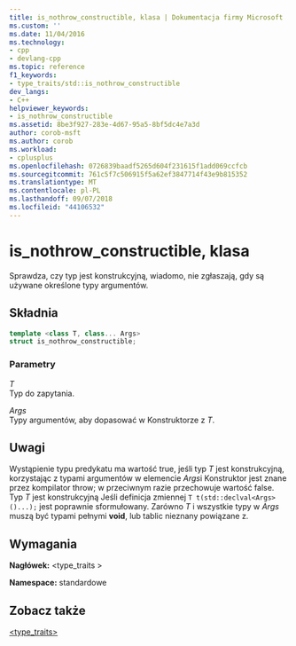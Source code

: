 ```yaml
---
title: is_nothrow_constructible, klasa | Dokumentacja firmy Microsoft
ms.custom: ''
ms.date: 11/04/2016
ms.technology:
- cpp
- devlang-cpp
ms.topic: reference
f1_keywords:
- type_traits/std::is_nothrow_constructible
dev_langs:
- C++
helpviewer_keywords:
- is_nothrow_constructible
ms.assetid: 8be3f927-283e-4d67-95a5-8bf5dc4e7a3d
author: corob-msft
ms.author: corob
ms.workload:
- cplusplus
ms.openlocfilehash: 0726839baadf5265d604f231615f1add069ccfcb
ms.sourcegitcommit: 761c5f7c506915f5a62ef3847714f43e9b815352
ms.translationtype: MT
ms.contentlocale: pl-PL
ms.lasthandoff: 09/07/2018
ms.locfileid: "44106532"
---
```

# <a name="isnothrowconstructible-class"></a>is_nothrow_constructible, klasa

Sprawdza, czy typ jest konstrukcyjną, wiadomo, nie zgłaszają, gdy są używane określone typy argumentów.

## <a name="syntax"></a>Składnia

```cpp
template <class T, class... Args>
struct is_nothrow_constructible;
```

### <a name="parameters"></a>Parametry

*T*<br/>
Typ do zapytania.

*Args*<br/>
Typy argumentów, aby dopasować w Konstruktorze z *T*.

## <a name="remarks"></a>Uwagi

Wystąpienie typu predykatu ma wartość true, jeśli typ *T* jest konstrukcyjną, korzystając z typami argumentów w elemencie *Args*i Konstruktor jest znane przez kompilator throw; w przeciwnym razie przechowuje wartość false. Typ *T* jest konstrukcyjną Jeśli definicja zmiennej `T t(std::declval<Args>()...);` jest poprawnie sformułowany. Zarówno *T* i wszystkie typy w *Args* muszą być typami pełnymi **void**, lub tablic nieznany powiązane z.

## <a name="requirements"></a>Wymagania

**Nagłówek:** \<type_traits >

**Namespace:** standardowe

## <a name="see-also"></a>Zobacz także

[<type_traits>](../standard-library/type-traits.md)<br/>
